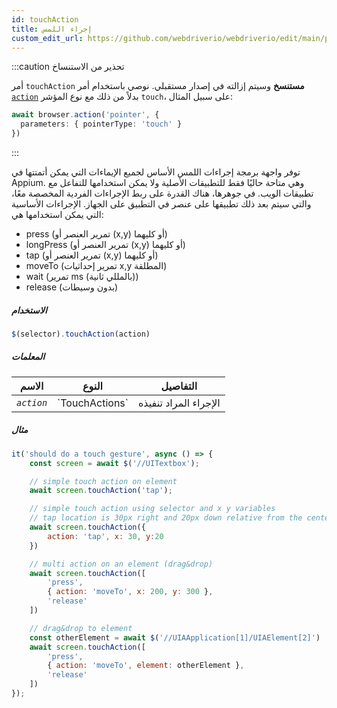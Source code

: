 ```yaml
---
id: touchAction
title: إجراء اللمس
custom_edit_url: https://github.com/webdriverio/webdriverio/edit/main/packages/webdriverio/src/commands/element/touchAction.ts
---
```


:::caution تحذير من الاستنساخ

أمر `touchAction` __مستنسخ__ وسيتم إزالته في إصدار مستقبلي.
نوصي باستخدام أمر [`action`](/docs/api/browser/action) بدلاً من ذلك مع
نوع المؤشر `touch`، على سبيل المثال:

```ts
await browser.action('pointer', {
  parameters: { pointerType: 'touch' }
})
```

:::

توفر واجهة برمجة إجراءات اللمس الأساس لجميع الإيماءات التي يمكن أتمتتها في Appium.
وهي متاحة حاليًا فقط للتطبيقات الأصلية ولا يمكن استخدامها للتفاعل مع تطبيقات الويب.
في جوهرها، هناك القدرة على ربط الإجراءات الفردية المخصصة معًا، والتي سيتم بعد ذلك
تطبيقها على عنصر في التطبيق على الجهاز. الإجراءات الأساسية التي يمكن استخدامها هي:

- press (تمرير العنصر أو (x,y) أو كليهما)
- longPress (تمرير العنصر أو (x,y) أو كليهما)
- tap (تمرير العنصر أو (x,y) أو كليهما)
- moveTo (تمرير إحداثيات x,y المطلقة)
- wait (تمرير ms (بالمللي ثانية))
- release (بدون وسيطات)

##### الاستخدام

```js
$(selector).touchAction(action)
```

##### المعلمات

<table>
  <thead>
    <tr>
      <th>الاسم</th><th>النوع</th><th>التفاصيل</th>
    </tr>
  </thead>
  <tbody>
    <tr>
      <td><code><var>action</var></code></td>
      <td>`TouchActions`</td>
      <td>الإجراء المراد تنفيذه</td>
    </tr>
  </tbody>
</table>

##### مثال

```js title="touchAction.js"
it('should do a touch gesture', async () => {
    const screen = await $('//UITextbox');

    // simple touch action on element
    await screen.touchAction('tap');

    // simple touch action using selector and x y variables
    // tap location is 30px right and 20px down relative from the center of the element
    await screen.touchAction({
        action: 'tap', x: 30, y:20
    })

    // multi action on an element (drag&drop)
    await screen.touchAction([
        'press',
        { action: 'moveTo', x: 200, y: 300 },
        'release'
    ])

    // drag&drop to element
    const otherElement = await $('//UIAApplication[1]/UIAElement[2]')
    await screen.touchAction([
        'press',
        { action: 'moveTo', element: otherElement },
        'release'
    ])
});
```